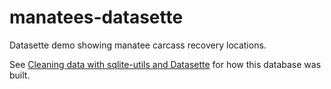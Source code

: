 # manatees-datasette

Datasette demo showing manatee carcass recovery locations.

See [Cleaning data with sqlite-utils and Datasette](https://datasette.io/tutorials/clean-data) for how this database was built.
